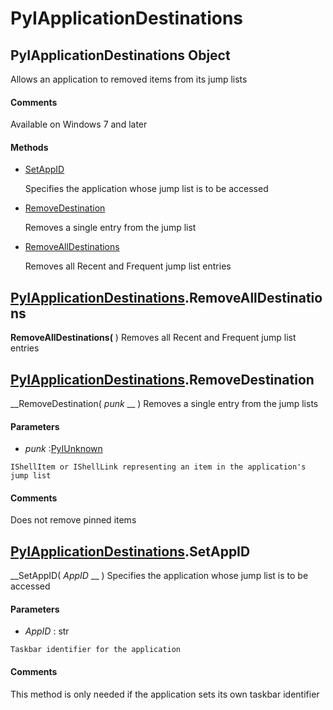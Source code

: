 # PyIApplicationDestinations

## PyIApplicationDestinations Object

Allows an application to removed items from its jump lists

#### Comments
Available on Windows 7 and later

#### Methods


  - [SetAppID](PyIApplicationDestinations.md#pyiapplicationdestinationssetappid)

    Specifies the application whose jump list is to be accessed&nbsp;

  - [RemoveDestination](PyIApplicationDestinations.md#pyiapplicationdestinationsremovedestination)

    Removes a single entry from the jump list&nbsp;

  - [RemoveAllDestinations](PyIApplicationDestinations.md#pyiapplicationdestinationsremovealldestinations)

    Removes all Recent and Frequent jump list entries&nbsp;

## [PyIApplicationDestinations](#pyiapplicationdestinations).RemoveAllDestinations

 __RemoveAllDestinations(__ )
Removes all Recent and Frequent jump list entries

## [PyIApplicationDestinations](#pyiapplicationdestinations).RemoveDestination

 __RemoveDestination( *punk* __ )
Removes a single entry from the jump lists

#### Parameters


  -  *punk* :[PyIUnknown](#pyiunknown)

    IShellItem or IShellLink representing an item in the application's jump list

#### Comments
Does not remove pinned items

## [PyIApplicationDestinations](#pyiapplicationdestinations).SetAppID

 __SetAppID( *AppID* __ )
Specifies the application whose jump list is to be accessed

#### Parameters


  -  *AppID* : str

    Taskbar identifier for the application

#### Comments
This method is only needed if the application sets its own taskbar identifier